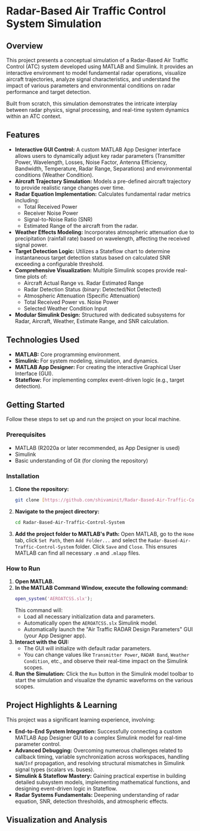 # Radar-Based Air Traffic Control System Simulation

## Overview

This project presents a conceptual simulation of a Radar-Based Air Traffic Control (ATC) system developed using MATLAB and Simulink. It provides an interactive environment to model fundamental radar operations, visualize aircraft trajectories, analyze signal characteristics, and understand the impact of various parameters and environmental conditions on radar performance and target detection.

Built from scratch, this simulation demonstrates the intricate interplay between radar physics, signal processing, and real-time system dynamics within an ATC context.

## Features

* **Interactive GUI Control:** A custom MATLAB App Designer interface allows users to dynamically adjust key radar parameters (Transmitter Power, Wavelength, Losses, Noise Factor, Antenna Efficiency, Bandwidth, Temperature, Radar Range, Separations) and environmental conditions (Weather Condition).
* **Aircraft Trajectory Simulation:** Models a pre-defined aircraft trajectory to provide realistic range changes over time.
* **Radar Equation Implementation:** Calculates fundamental radar metrics including:
    * Total Received Power
    * Receiver Noise Power
    * Signal-to-Noise Ratio (SNR)
    * Estimated Range of the aircraft from the radar.
* **Weather Effects Modeling:** Incorporates atmospheric attenuation due to precipitation (rainfall rate) based on wavelength, affecting the received signal power.
* **Target Detection Logic:** Utilizes a Stateflow chart to determine instantaneous target detection status based on calculated SNR exceeding a configurable threshold.
* **Comprehensive Visualization:** Multiple Simulink scopes provide real-time plots of:
    * Aircraft Actual Range vs. Radar Estimated Range
    * Radar Detection Status (binary: Detected/Not Detected)
    * Atmospheric Attenuation (Specific Attenuation)
    * Total Received Power vs. Noise Power
    * Selected Weather Condition Input
* **Modular Simulink Design:** Structured with dedicated subsystems for Radar, Aircraft, Weather, Estimate Range, and SNR calculation.

## Technologies Used

* **MATLAB:** Core programming environment.
* **Simulink:** For system modeling, simulation, and dynamics.
* **MATLAB App Designer:** For creating the interactive Graphical User Interface (GUI).
* **Stateflow:** For implementing complex event-driven logic (e.g., target detection).

## Getting Started

Follow these steps to set up and run the project on your local machine.

### Prerequisites

* MATLAB (R2020a or later recommended, as App Designer is used)
* Simulink
* Basic understanding of Git (for cloning the repository)

### Installation

1.  **Clone the repository:**
    ```bash
    git clone [https://github.com/shivaminit/Radar-Based-Air-Traffic-Control-System.git](https://github.com/shivaminit/Radar-Based-Air-Traffic-Control-System.git)
    ```
2.  **Navigate to the project directory:**
    ```bash
    cd Radar-Based-Air-Traffic-Control-System
    ```
3.  **Add the project folder to MATLAB's Path:**
    Open MATLAB, go to the `Home` tab, click `Set Path`, then `Add Folder...` and select the `Radar-Based-Air-Traffic-Control-System` folder. Click `Save` and `Close`. This ensures MATLAB can find all necessary `.m` and `.mlapp` files.

### How to Run

1.  **Open MATLAB.**
2.  **In the MATLAB Command Window, execute the following command:**
    ```matlab
    open_system('AEROATCSS.slx');
    ```
    This command will:
    * Load all necessary initialization data and parameters.
    * Automatically open the `AEROATCSS.slx` Simulink model.
    * Automatically launch the "Air Traffic RADAR Design Parameters" GUI (your App Designer app).
3.  **Interact with the GUI:**
    * The GUI will initialize with default radar parameters.
    * You can change values like `Transmitter Power`, `RADAR Band`, `Weather Condition`, etc., and observe their real-time impact on the Simulink scopes.
4.  **Run the Simulation:** Click the `Run` button in the Simulink model toolbar to start the simulation and visualize the dynamic waveforms on the various scopes.

## Project Highlights & Learning

This project was a significant learning experience, involving:

* **End-to-End System Integration:** Successfully connecting a custom MATLAB App Designer GUI to a complex Simulink model for real-time parameter control.
* **Advanced Debugging:** Overcoming numerous challenges related to callback timing, variable synchronization across workspaces, handling `NaN`/`Inf` propagation, and resolving structural mismatches in Simulink signal types (scalars vs. buses).
* **Simulink & Stateflow Mastery:** Gaining practical expertise in building detailed subsystem models, implementing mathematical functions, and designing event-driven logic in Stateflow.
* **Radar Systems Fundamentals:** Deepening understanding of radar equation, SNR, detection thresholds, and atmospheric effects.

## Visualization and Analysis